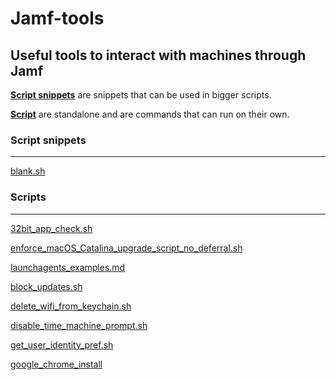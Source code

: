 # Jamf-tools

## Useful tools to interact with machines through Jamf

[**Script snippets**](https://github.com/Itejawi/jamf-tools/tree/master/Script%20snippets) are snippets that can be used in bigger scripts. 

[**Script**](https://github.com/Itejawi/jamf-tools/tree/master/Scripts) are standalone and are commands that can run on their own. 

### Script snippets
--------

[blank.sh](https://github.com/Itejawi/jamf-tools/blob/master/Script%20snippets/blank.sh)



### Scripts
---


[32bit\_app\_check.sh](https://github.com/Itejawi/jamf-tools/blob/master/Scripts/32bit_app_check.sh)


  
[enforce\_macOS\_Catalina\_upgrade\_script\_no\_deferral.sh](https://github.com/Itejawi/jamf-tools/blob/master/Scripts/Enforce_macOS_Catalina_upgrade_script_no_deferral.sh)  

[launchagents\_examples.md](https://github.com/Itejawi/jamf-tools/blob/master/Scripts/LaunchAgents_examples.md)  

[block\_updates.sh](https://github.com/Itejawi/jamf-tools/blob/master/Scripts/block_updates.sh)  

[delete\_wifi\_from\_keychain.sh](https://github.com/Itejawi/jamf-tools/blob/master/Scripts/delete_wifi_from_keychain.sh)  

[disable\_time\_machine\_prompt.sh](https://github.com/Itejawi/jamf-tools/blob/master/Scripts/disable_time_machine_prompt.sh)  

[get\_user\_identity\_pref.sh](https://github.com/Itejawi/jamf-tools/blob/master/Scripts/get_user_identity_pref.sh)  

[google\_chrome\_install](https://github.com/Itejawi/jamf-tools/blob/master/Scripts/google_chrome_install.sh)  